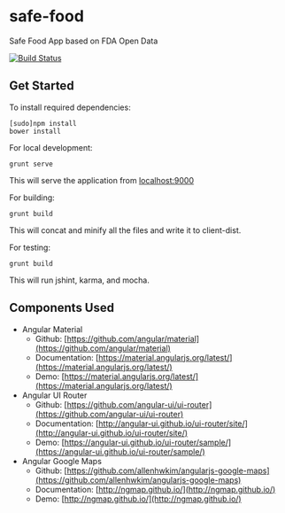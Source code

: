 # safe-food
Safe Food App based on FDA Open Data

[![Build Status](https://travis-ci.org/itgfirm/safe-food.svg?branch=master)](https://travis-ci.org/itgfirm/safe-food)

## Get Started

To install required dependencies:
```
[sudo]npm install
bower install
```

For local development:
```
grunt serve
```
This will serve the application from [localhost:9000](localhost:9000)

For building:
```
grunt build
```
This will concat and minify all the files and write it to client-dist.

For testing:
```
grunt build
```
This will run jshint, karma, and mocha.

## Components Used

* Angular Material
	* Github: [https://github.com/angular/material](https://github.com/angular/material)
	* Documentation: [https://material.angularjs.org/latest/](https://material.angularjs.org/latest/)
	* Demo: [https://material.angularjs.org/latest/](https://material.angularjs.org/latest/)
* Angular UI Router
	* Github: [https://github.com/angular-ui/ui-router](https://github.com/angular-ui/ui-router)
	* Documentation: [http://angular-ui.github.io/ui-router/site/](http://angular-ui.github.io/ui-router/site/)
	* Demo: [https://angular-ui.github.io/ui-router/sample/](https://angular-ui.github.io/ui-router/sample/)
* Angular Google Maps
	* Github: [https://github.com/allenhwkim/angularjs-google-maps](https://github.com/allenhwkim/angularjs-google-maps)
	* Documentation: [http://ngmap.github.io/](http://ngmap.github.io/)
	* Demo: [http://ngmap.github.io/](http://ngmap.github.io/)
